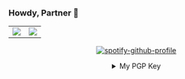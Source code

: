 ### Howdy, Partner 🤠

<table>
  <tr>
    <td>
      <img src="https://pk-github-readme-stats-k0sjqukdl-pekaytab.vercel.app/api?username=braedonwatkins&&count_private=true&include_all_commits=true&show_icons=true&theme=dracula" />
    </td>
    <td>
      <a href="https://git.io/streak-stats">
        <img src="https://streak-stats.demolab.com?user=braedonwatkins&theme=dark&mode=weekly&card_width=467" />
      </a>
    </td>
  </tr>
</table>

<div align="center">

[![spotify-github-profile](https://spotify-github-profile.kittinanx.com/api/view?uid=hushpillow&cover_image=true&theme=novatorem&show_offline=false&background_color=121212&interchange=false&bar_color=53b14f&bar_color_cover=false)](https://github.com/kittinan/spotify-github-profile)

<details>
  <summary>
    My PGP Key
  </summary>
  
```plaintext
-----BEGIN PGP PUBLIC KEY BLOCK-----

mQGNBGiG4H8BDADNhc3pVqgG6y5dTPzN6d5IF4ACqricW0ae1pfklcJIyMg+iWfW
NB3ET93RCsQMf/vajrkhKM2WuL6PWYBLcZgu53K/jsIh9RxAUtWrumKzKizEtfH5
S+BhzyIDEIfiWCdiolRDRVCqhCPn7XsBoqRECzKevBYz2T9NtumBCXeAordrWM/1
AE3YEewXY39NmUqd/Q+L/a7ZC0gOMFq57Ows5gvCdpzb2yJa9P0Rn8BFXSmKsiHK
AGyahYPJ4esZ8e8EU+cN+pVtlAoHNxWFqRPkFyJ55eFOUQ3JM+tC3MZhJ4Zg+4sW
4T0AanIY1T7nkFSijofDLGTonSzrvDQDs/iTdBy/IHFgERb/Hc1iCMBpuXtH5jXv
cg+BGe8mmKkZ2JcQ3TGe/6Xf+IpmqN1me550FypDMIlf5UZmzdWngmMb+3DWb5ZL
xSwrEVL8BG2IOXOCyqLm0ppOOzo6N7AOLEWKZ1Bt+Vz8U8dwymFpPhft2J6gKGIl
DeBjZ1JqNNVOu2cAEQEAAbQqYnJhZWRvbndhdGtpbnMgPHdhdGtpbnMuYnJhZWRv
bkBnbWFpbC5jb20+iQHXBBMBCABBFiEEHPc5sbJR8a5tJe47tDVur+H3u2wFAmiG
4H8CGwMFCQHhM4AFCwkIBwICIgIGFQoJCAsCBBYCAwECHgcCF4AACgkQtDVur+H3
u2yLaAv+JOm8dkFwypw/vSB0TLRsTpos+XgjINOuhNHSgdXL3I5sks39meTmNQVF
rn0iKBlCn5fDlKc218vsFllnovrOouHdtRYffofPACZmP0TdUV8ol7TBMbFykHDk
50QkwQpwZUi0Zx56dtprser+mI4TFs3QcjoCZlWYkEZJ83ROCoV+2zJuMS4UVxRH
Y27ojlGBBRj7FVqZfWhmKem4nPYbZNeh9H9a7ebLbdGUyddnNeqb2jscHF7qtRor
gkYaytI/B3UVgb4ThIdmF8/I7IalvAL5hteADUbXYh5R8JmYjzttPA5l9/r5/zrb
IWoYsZyzEhIbh6GamyTnQ9ONEF2n+c5B9MkoBagjZgDvYJlN5k9rZ5hyqJZKGkRU
HQD5raTkS372bLdW4hqeDpollb4ULSmdAcvbecQe5mCiwVT75NVevEqW4wi1I3rW
f7PmS/NsqKnIijFt+XWwKJWx6E/DPILhE0/zCXw+51Z5kh6eZIpiAIqfRPBKgJQv
0TV0vdevuQGNBGiG4H8BDACfmmo01QfL9kbYGaBHHhkVVpXEihUBlKNxyQNmoscw
SfPxIluBcC2oeqZqcjDzhiJYUvpIfc6N9iI4zn/6mjBc344h/zuVz8qtcbKym5Ui
Z5TqNG3lMvP0QLyWzMu4q0pBaoXcTX2syFhQxz3uAkMWhpd+oeZwH/cS+dMfax4O
WZIqchEJUA6c7xmpqVFj5CJ2iKdx3PYzdJsFuKL9hDtCZ7ye5YF9x2OdAgSt242O
Kh/JaATedfHjgjEcEJkQh6ku8cvsumUnm98/xY1B8mNZFYrdwgdGWIDFr3dFR2pa
ouI5Ze6uZM/InPsK12dxr/dfvK04owQzWbBlgzHtVJSZUxtC+M9C84qChGIxIknL
QrzoE+JG8biVHsgYMr9ksP0rx23aeXZLlDtlLXLRTJsXVHQjcR78/GN/9Sf6oIQI
etxNoa6qHJoRxiT6A7R2a2f3aODyzx/tiuvvW7yisG8MnZIZpYOPDONYIJyGXrTa
LvVkiWjvChOfjzJOV225O8EAEQEAAYkBvAQYAQgAJhYhBBz3ObGyUfGubSXuO7Q1
bq/h97tsBQJohuB/AhsMBQkB4TOAAAoJELQ1bq/h97tsQwcMAMwgZL23F3PGYCJl
70WWxYmxPIHV1poDdl5yKxgSmGbN1qVcntTTL3AiQdpDSW7OS1Iuchinp8HJurzs
nlPQTqgxwjsebIBUeSJJiaKBlS0ZcOEbugNSa88ae3PFg+EYAFu+NZ04XNN4yi+W
cTPypKGCiQFT3C4a55bf/Otou4ZTXY9t+ypDENGV6hCOFlBjX1W3zIzQoZ47Ea3o
U4BCDg50zhC57riei+50RP+1C5QBe4wjn2emKsLLv0ynKn0AkTL77U6jOBGSrhvt
E+scxZ2zquZzxThj0Qg/kyf1h4nu6+6MWDtaEqZdNWB0lxX7x3I+TeeDyvB7/ETF
Buy+K4q/GHZmvFMyVYH/1XkU9XFfnqY4M+YuZZKyalEfBUA4BeUJTnc1S9yUzIY8
gW+GVD7gVS7ciC76cV1ei9TIviJxUgq7rUXovpyflQ0+/zOs1M4Hx59LHMucpT51
Jd8sBIDAWv8YGQo4AXtqY9r7HMVASpx+mRjlD05dnjEkL+1+Jw==
=M5J5
-----END PGP PUBLIC KEY BLOCK-----
```

</details>

</div>
